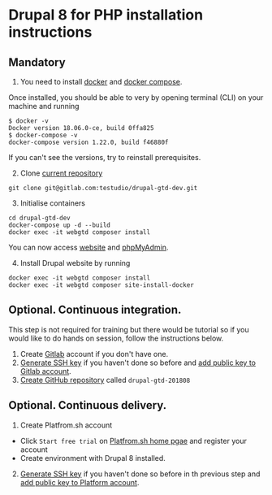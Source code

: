 # Drupal 8 for PHP installation instructions

## Mandatory

1. You need to install [docker](https://docs.docker.com/install/) and [docker compose](https://docs.docker.com/compose/install/).

Once installed, you should be able to very by opening terminal (CLI) 
on your machine and running

```
$ docker -v
Docker version 18.06.0-ce, build 0ffa825
$ docker-compose -v
docker-compose version 1.22.0, build f46880f
```

If you can't see the versions, try to reinstall prerequisites.

2. Clone [current repository](https://gitlab.com/testudio/drupal-gtd-dev/)

```
git clone git@gitlab.com:testudio/drupal-gtd-dev.git
```

3. Initialise containers

```
cd drupal-gtd-dev
docker-compose up -d --build
docker exec -it webgtd composer install
```

You can now access [website](http://0.0.0.0:6060) and [phpMyAdmin](http://0.0.0.0:7070).

4. Install Drupal website by running

```
docker exec -it webgtd composer install
docker exec -it webgtd composer site-install-docker
```

## Optional. Continuous integration.

This step is not required for training but there would be tutorial 
so if you would like to do hands on session, follow the instructions below.

1. Create [Gitlab]() account if you don't have one.
2. [Generate SSH key](https://docs.gitlab.com/ee/ssh/README.html#generating-a-new-ssh-key-pair) if you haven't done so before and [add public key to Gitlab account](https://docs.gitlab.com/ee/ssh/README.html#adding-a-ssh-key-to-your-gitlab-account).
3. [Create GitHub repository]() called `drupal-gtd-201808`

## Optional. Continuous delivery.

1. Create Platfrom.sh account
  * Click `Start free trial` on [Platfrom.sh home pgae](https://platform.sh/) and register your account
  * Create environment with Drupal 8 installed.
2. [Generate SSH key](https://docs.gitlab.com/ee/ssh/README.html#generating-a-new-ssh-key-pair) if you haven't done so before in th previous step and [add public key to Platform account](https://docs.platform.sh/development/ssh.html).
